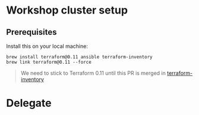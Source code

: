 # Workshop cluster setup

## Prerequisites

Install this on your local machine:

```
brew install terraform@0.11 ansible terraform-inventory
brew link terraform@0.11 --force
```

> We need to stick to Terraform 0.11 until this PR is merged in [terraform-inventory](https://github.com/adammck/terraform-inventory/pull/114)

# Delegate 